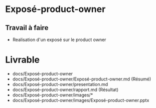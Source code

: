# Exposé-product-owner

## Travail à faire
- Realisation d'un exposé sur le product owner

# Livrable
- docs/Exposé-product-owner
- docs/Exposé-product-owner/Exposé-product-owner.md (Résumé)
- docs/Exposé-product-owner/presentation.md
- docs/Exposé-product-owner/rapport.md (Résultat)
- docs/Exposé-product-owner/images/*
- docs/Exposé-product-owner/images/Exposé-product-owner.pptx
